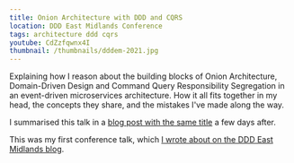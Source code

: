 ```yaml
---
title: Onion Architecture with DDD and CQRS
location: DDD East Midlands Conference
tags: architecture ddd cqrs
youtube: CdZzfqwnx4I
thumbnail: /thumbnails/dddem-2021.jpg
---
```


Explaining how I reason about the building blocks of Onion Architecture, Domain-Driven Design and Command Query Responsibility Segregation in an event-driven microservices architecture. How it all fits together in my head, the concepts they share, and the mistakes I've made along the way.

I summarised this talk in a [blog post with the same title](/onion-architecture-ddd-cqrs) a few days after.

This was my first conference talk, which [I wrote about on the DDD East Midlands blog](https://blog.dddeastmidlands.com/blog/my-first-conference-talk/).